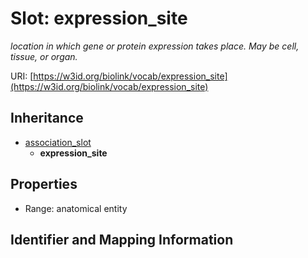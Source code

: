 # Slot: expression_site
_location in which gene or protein expression takes place. May be cell, tissue, or organ._


URI: [https://w3id.org/biolink/vocab/expression_site](https://w3id.org/biolink/vocab/expression_site)




## Inheritance

* [association_slot](association_slot.md)
    * **expression_site**



## Properties

 * Range: anatomical entity



## Identifier and Mapping Information





